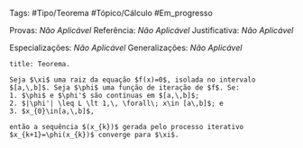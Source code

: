 Tags: #Tipo/Teorema #Tópico/Cálculo #Em_progresso

Provas: _Não Aplicável_
Referência: _Não Aplicável_
Justificativa: _Não Aplicável_

Especializações: _Não Aplicável_
Generalizações: _Não Aplicável_

```ad-info
title: Teorema.

Seja $\xi$ uma raiz da equação $f(x)=0$, isolada no intervalo $[a,\,b]$. Seja $\phi$ uma função de iteração de $f$. Se:
1. $\phi$ e $\phi'$ são contínuas em $[a,\,b]$;
2. $|\phi'| \leq L \lt 1,\, \forall\; x\in [a\,b]$; e
3. $x_{0}\in[a,\,b]$,

então a sequência $(x_{k})$ gerada pelo processo iterativo $x_{k+1}=\phi(x_{k})$ converge para $\xi$.

```
